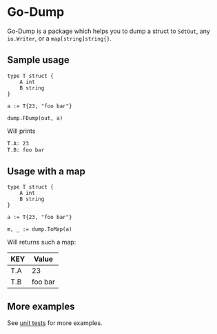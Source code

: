 # Go-Dump

Go-Dump is a package which helps you to dump a struct to `SdtOut`, any `io.Writer`, or a `map[string]string{}`.

## Sample usage

````golang
type T struct {
    A int
    B string
}

a := T{23, "foo bar"}

dump.FDump(out, a)
````

Will prints

````bash
T.A: 23
T.B: foo bar
````

## Usage with a map

```golang
type T struct {
    A int
    B string
}

a := T{23, "foo bar"}

m, _ := dump.ToMap(a)
```

Will returns such a map:

| KEY           | Value         |
| ------------- | ------------- |
| T.A           | 23            |
| T.B           | foo bar       |


## More examples

See [unit tests](test/dump_test.go) for more examples.